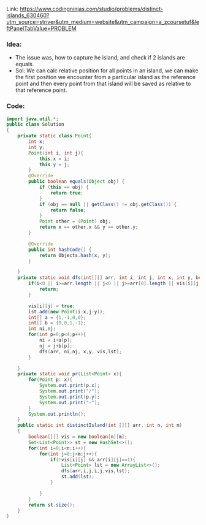 Link: https://www.codingninjas.com/studio/problems/distinct-islands_630460?utm_source=striver&utm_medium=website&utm_campaign=a_zcoursetuf&leftPanelTabValue=PROBLEM

### Idea:
- The issue was, how to capture he island, and check if 2 islands are equals.
- Sol: We can calc relative position for all points in an island, we can make the first position we encounter from a particular island as the reference point and then every point from that island will be saved as relative to that reference point.
### Code:
```java
import java.util.*;
public class Solution 
{
	private static class Point{
		int x;
		int y;
		Point(int i, int j){
			this.x = i;
			this.y = j;
		}
		@Override
		public boolean equals(Object obj) {
			if (this == obj) {
				return true;
			}
			if (obj == null || getClass() != obj.getClass()) {
				return false;
			}
			Point other = (Point) obj;
			return x == other.x && y == other.y;
		}

		@Override
		public int hashCode() {
			return Objects.hash(x, y);
		}

	}
	private static void dfs(int[][] arr, int i, int j, int x, int y, boolean[][] vis, List<Point> lst){
		if(i<0 || i>=arr.length || j<0 || j>=arr[0].length || vis[i][j] || arr[i][j]==0){
			return;
		}

		vis[i][j] = true;
		lst.add(new Point(i-x,j-y));
		int[] a = {1,-1,0,0};
		int[] b = {0,0,1,-1};
		int ni,nj;
		for(int p=0;p<4;p++){
			ni = i+a[p];
			nj = j+b[p];
			dfs(arr, ni,nj, x,y, vis,lst);
		}

	}
	private static void pr(List<Point> x){
		for(Point p: x){
			System.out.print(p.x);
			System.out.print("/");
			System.out.print(p.y);
			System.out.print("-");
		}
		System.out.println();
	}
	public static int distinctIsland(int [][] arr, int n, int m) 
	{
		boolean[][] vis = new boolean[n][m];
		Set<List<Point>> st = new HashSet<>();
		for(int i=0;i<n;i++){
			for(int j=0;j<m;j++){
				if(!vis[i][j] && arr[i][j]==1){
					List<Point> lst = new ArrayList<>();
					dfs(arr,i,j,i,j,vis,lst);
					st.add(lst);
				}

			}
		}
		return st.size();
	}
}
```